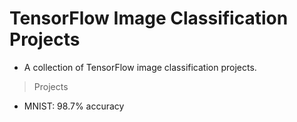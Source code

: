 
# TensorFlow Image Classification Projects

- A collection of TensorFlow image classification projects.

> Projects

- MNIST: 98.7% accuracy
